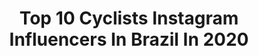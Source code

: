 ---
title: Top 10 Cyclists Instagram Influencers In Brazil In 2020
description: >-
  Find top cyclists Instagram influencers in Brazil in 2020. Most popular hashtags: #tbt #mtbgirls #cycling #bikegirls.
platform: Instagram
profiles:
  - username: "ami.redd"
    fullname: >-
      ☆ ami bigler-redd ☆
    location: "Brazil"
    followers: 2352
    engagement: 2611
    commentsToLikes: 0.162168
    id: ck6ua4fsy1fay0j71131dq90p
    verified: false
    hashtags: "#hoco2k19, #rockstar, #teamprepusa, #vos2020"
  - username: "brunolemesmtb"
    fullname: >-
      Bruno  Lemes
    location: "Brazil"
    followers: 24492
    engagement: 1067
    commentsToLikes: 0.032174
    id: ck5qddopcv1zw0i113s4kz90x
    verified: false
    hashtags: "#tbt"
  - username: "josegabriel_mtb"
    fullname: >-
      José Gabriel
    location: "Brazil"
    followers: 18280
    engagement: 850
    commentsToLikes: 0.015934
    id: ck6u6mwibgjgb0j71opoxm9aw
    verified: false
    hashtags: "#morganblue, #shimanomtb, #continentalmtb, #coachmagtaz"
  - username: "guilhermemullermtb"
    fullname: >-
      Guilherme Gotardelo Müller
    location: "Brazil"
    followers: 27872
    engagement: 768
    commentsToLikes: 0.010802
    id: ck5qddhq6v1000i117w8wskxn
    verified: false
    hashtags: "#fabric, #stages, #sram, #tbt"
  - username: "mariocoutomtb"
    fullname: >-
      Mário Couto
    location: "Brazil"
    followers: 27166
    engagement: 601
    commentsToLikes: 0.010722
    id: ck6tq5cxnphhh0j7165pcvz5e
    verified: false
    hashtags: "#pedalcombr, #sensebike, #michelin, #aswbike"
  - username: "viniciusmobi"
    fullname: >-
      Vinicius Martins
    location: "Brazil"
    followers: 28808
    engagement: 95
    commentsToLikes: 0.025494
    id: ck15t5l9ugghk0i199sw4lkki
    verified: false
    hashtags: "#bikepackingbrasil, #deslocamento, #rololivre, #lamagliapersonalizados"
  - username: "pipiamtb"
    fullname: >-
      pipia Mtb
    location: "Brazil"
    followers: 19285
    engagement: 776
    commentsToLikes: 0.030026
    id: ck0ubfykpeigp0i19t631b1xp
    verified: false
    hashtags: "#tiktok, #pedaleando, #competi, #amopedalar"
  - username: "mai_rebelo"
    fullname: >-
      Maiara Rebelo
    location: "Brazil"
    followers: 146699
    engagement: 488
    commentsToLikes: 0.019376
    id: ck5q884zb4wff0i11lueyi1w8
    verified: false
    hashtags: "#cancun, #mtbbrasil, #chicasciclistas, #prefiropedalar"
  - username: "raquel_loja"
    fullname: >-
      ᖇᗩᑫᑌƐᒪ ᒪOᒍᗩ
    location: "Brazil"
    followers: 73634
    engagement: 224
    commentsToLikes: 0.037131
    id: ck14hv67fcaa40i19khz4y5ik
    verified: false
    hashtags: "#stayhome, #tudopassa, #lovemylife, #timetrial"
  - username: "joguimaraescycling"
    fullname: >-
      ᒍÔ GᑌIᗰᗩᖇᗩ̃ᗴᔕ   🇧🇷 🚴🏼‍♀️♉️
    location: "Brazil"
    followers: 34718
    engagement: 309
    commentsToLikes: 0.046215
    id: ck14hv7dpcagd0i19sytrkmjh
    verified: false
    hashtags: "#pedalbrutooficial, #cycling, #pedallivrefotos, #bikenaveia"
---